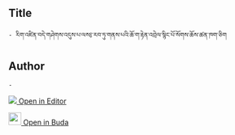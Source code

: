 ## Title
	- རིག་འཛིན་བདེ་གཤེགས་འདུས་པ་ལས༔་རབ་ཏུ་གནས་པའི་ཆོ་ག་རྟེན་འབྲེལ་སྙིང་པོ་སོགས་ཆོས་ཚན་ཁག་ཅིག

## Author
	- 



[<img src="https://img.icons8.com/color/25/000000/edit-property.png"> Open in Editor](http://editor.openpecha.org/P004560)

[<img width="25" src="https://library.bdrc.io/icons/BUDA-small.svg"> Open in Buda](https://library.bdrc.io/show/bdr:IE0OPP004560)
